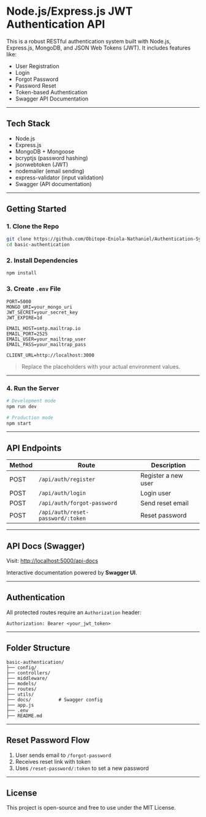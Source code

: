# Node.js/Express.js JWT Authentication API

This is a robust RESTful authentication system built with Node.js, Express.js, MongoDB, and JSON Web Tokens (JWT). It includes features like:

* User Registration
* Login
* Forgot Password
* Password Reset
* Token-based Authentication
* Swagger API Documentation

---

## Tech Stack

* Node.js
* Express.js
* MongoDB + Mongoose
* bcryptjs (password hashing)
* jsonwebtoken (JWT)
* nodemailer (email sending)
* express-validator (input validation)
* Swagger (API documentation)

---

## Getting Started

### 1. Clone the Repo

```bash
git clone https://github.com/Obitope-Eniola-Nathaniel/Authentication-System.git
cd basic-authentication
```

### 2. Install Dependencies

```bash
npm install
```

### 3. Create `.env` File

```env
PORT=5000
MONGO_URI=your_mongo_uri
JWT_SECRET=your_secret_key
JWT_EXPIRE=1d

EMAIL_HOST=smtp.mailtrap.io
EMAIL_PORT=2525
EMAIL_USER=your_mailtrap_user
EMAIL_PASS=your_mailtrap_pass

CLIENT_URL=http://localhost:3000
```

> Replace the placeholders with your actual environment values.

---

### 4. Run the Server

```bash
# Development mode
npm run dev

# Production mode
npm start
```

---

## API Endpoints

| Method | Route                             | Description           |
| ------ | --------------------------------- | --------------------- |
| POST   | `/api/auth/register`              | Register a new user   |
| POST   | `/api/auth/login`                 | Login user            |
| POST   | `/api/auth/forgot-password`       | Send reset email      |
| POST   | `/api/auth/reset-password/:token` | Reset password        |
---

## API Docs (Swagger)

Visit: [http://localhost:5000/api-docs](http://localhost:5000/api-docs)

Interactive documentation powered by **Swagger UI**.

---

## Authentication

All protected routes require an `Authorization` header:

```http
Authorization: Bearer <your_jwt_token>
```

---

## Folder Structure

```
basic-authentication/
├── config/
├── controllers/
├── middleware/
├── models/
├── routes/
├── utils/
├── docs/          # Swagger config
├── app.js
├── .env
├── README.md
```

---

## Reset Password Flow

1. User sends email to `/forgot-password`
2. Receives reset link with token
3. Uses `/reset-password/:token` to set a new password

---

## License

This project is open-source and free to use under the MIT License.

